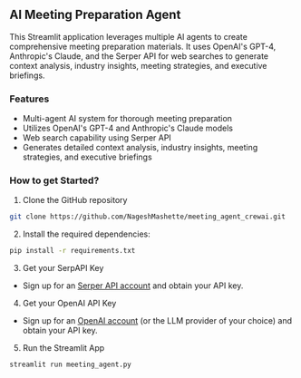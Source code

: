 ## AI Meeting Preparation Agent
This Streamlit application leverages multiple AI agents to create comprehensive meeting preparation materials. It uses OpenAI's GPT-4, Anthropic's Claude, and the Serper API for web searches to generate context analysis, industry insights, meeting strategies, and executive briefings.

### Features

- Multi-agent AI system for thorough meeting preparation
- Utilizes OpenAI's GPT-4 and Anthropic's Claude models
- Web search capability using Serper API
- Generates detailed context analysis, industry insights, meeting strategies, and executive briefings

### How to get Started?

1. Clone the GitHub repository

```bash
git clone https://github.com/NageshMashette/meeting_agent_crewai.git
```
2. Install the required dependencies:

```bash
pip install -r requirements.txt
```

3. Get your SerpAPI Key

- Sign up for an [Serper API account](https://serper.dev/) and obtain your API key.

4. Get your OpenAI API Key

- Sign up for an [OpenAI account](https://platform.openai.com/) (or the LLM provider of your choice) and obtain your API key.

5. Run the Streamlit App
```bash
streamlit run meeting_agent.py
```